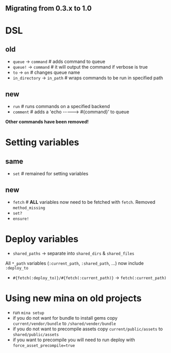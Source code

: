 Migrating from 0.3.x to 1.0
--------------------
# DSL

## old
* `queue`         -> `command`  # adds command to queue
* `queue!`        -> `command`  # it will output the command if verbose is true
* `to`            -> `on`       # changes queue name
* `in_directory`  -> `in_path`  # wraps commands to be run in specified path

## new
* `run`                         # runs commands on a specified backend
* `comment`                     # adds a 'echo -----> #{command}' to queue

**Other commands have been removed!**

# Setting variables

## same
* `set`                         # remained for setting variables

## new
* `fetch`                       # **ALL** variables now need to be fetched with `fetch`. Removed `method_missing`
* `set?`
* `ensure!`

# Deploy variables

* `shared_paths` -> separate into `shared_dirs` & `shared_files`

All `*_path` variables (`:current_path`, `:shared_path`, ...) now include `:deploy_to`
* `#{fetch(:deploy_to)}/#{fetch(:current_path)}` -> `fetch(:current_path)`

# Using new mina on old projects

* run `mina setup`
* if you do not want for bundle to install gems copy `current/vendor/bundle` to `/shared/vender/bundle`
* if you do not want to precompile assets copy `current/public/assets` to `shared/public/assets`
* if you want to precompile you will need to run deploy with `force_asset_precompile=true`
